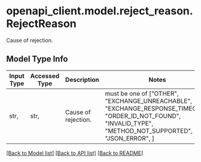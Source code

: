 # openapi_client.model.reject_reason.RejectReason

Cause of rejection.

## Model Type Info
Input Type | Accessed Type | Description | Notes
------------ | ------------- | ------------- | -------------
str,  | str,  | Cause of rejection. | must be one of ["OTHER", "EXCHANGE_UNREACHABLE", "EXCHANGE_RESPONSE_TIMEOUT", "ORDER_ID_NOT_FOUND", "INVALID_TYPE", "METHOD_NOT_SUPPORTED", "JSON_ERROR", ] 

[[Back to Model list]](../../README.md#documentation-for-models) [[Back to API list]](../../README.md#documentation-for-api-endpoints) [[Back to README]](../../README.md)

